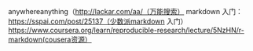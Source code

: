 anywhereanything（http://lackar.com/aa/（万能搜索）
markdown 入门：
https://sspai.com/post/25137（少数派markdown 入门）
https://www.coursera.org/learn/reproducible-research/lecture/5NzHN/r-markdown(cousera资源）
